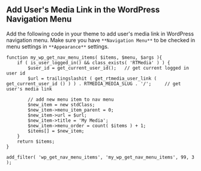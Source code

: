 ## Add User's Media Link in the WordPress Navigation Menu

Add the following code in your theme to add user's media link in WordPress navigation menu. Make sure you have `**Navigation Menu**` to be checked in menu settings in `**Appearance**` settings.


    function my_wp_get_nav_menu_items( $items, $menu, $args ){
    	if ( is_user_logged_in() && class_exists( 'RTMedia' ) ) {
    		$user_id = get_current_user_id();	// get current logged in user id
    		$url = trailingslashit ( get_rtmedia_user_link ( get_current_user_id () ) ) . RTMEDIA_MEDIA_SLUG . '/'; 	// get user's media link

    		// add new menu item to nav menu
    		$new_item = new stdClass;
    		$new_item->menu_item_parent = 0;
    		$new_item->url = $url;
    		$new_item->title = 'My Media';
    		$new_item->menu_order = count( $items ) + 1;
    		$items[] = $new_item;
    	}
    	return $items;
    }

    add_filter( 'wp_get_nav_menu_items', 'my_wp_get_nav_menu_items', 99, 3 );
